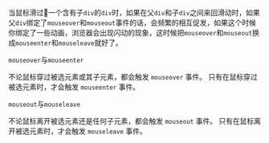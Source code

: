 
当鼠标滑过一个含有子`div`的`div`时，如果在父`div`和子`div`之间来回滑动时，如果父`div`绑定了`mouseover`和``mouseout``事件的话，会频繁的相互促发，如果这个时候你绑定了一些动画，浏览器会出现闪动的现象，这时候把``mouseover``和``mouseout``换成`mouseenter`和`mouseleave`就好了。

`mouseover`与`mouseenter`

不论鼠标穿过被选元素或其子元素，都会触发 `mouseover` 事件。
只有在鼠标穿过被选元素时，才会触发 `mouseenter` 事件。

`mouseout`与`mouseleave`

不论鼠标离开被选元素还是任何子元素，都会触发 `mouseout` 事件。
只有在鼠标离开被选元素时，才会触发 `mouseleave` 事件。

